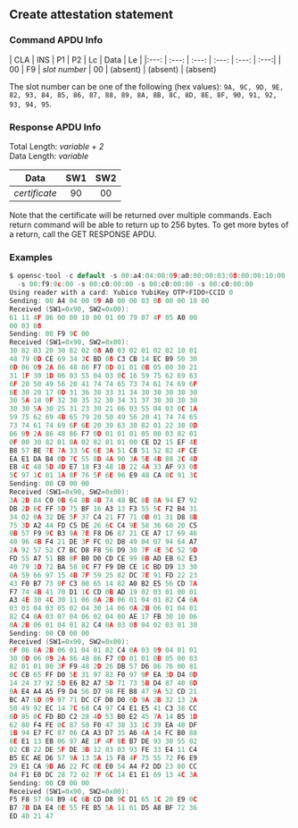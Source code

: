 <!-- Copyright 2021 Yubico AB

Licensed under the Apache License, Version 2.0 (the "License");
you may not use this file except in compliance with the License.
You may obtain a copy of the License at

    http://www.apache.org/licenses/LICENSE-2.0

Unless required by applicable law or agreed to in writing, software
distributed under the License is distributed on an "AS IS" BASIS,
WITHOUT WARRANTIES OR CONDITIONS OF ANY KIND, either express or implied.
See the License for the specific language governing permissions and
limitations under the License. -->

## Create attestation statement

### Command APDU Info

| CLA | INS | P1 | P2 | Lc | Data | Le |
|:---: | :---: | :---: | :---: | :---: | :---:|
| 00 | F9 | *slot number* | 00 | (absent) | (absent) | (absent)

The slot number can be one of the following (hex
values): `9A, 9C, 9D, 9E, 82, 93, 84, 85, 86, 87, 88, 89, 8A, 8B, 8C, 8D, 8E, 8F,
90, 91, 92, 93, 94, 95`.

### Response APDU Info

Total Length: *variable + 2*\
Data Length: *variable*

|     Data      | SW1 | SW2 |
|:-------------:|:---:|:---:|
| *certificate* | 90  | 00  |

Note that the certificate will be returned over multiple commands. Each return command
will be able to return up to 256 bytes. To get more bytes of a return, call the GET
RESPONSE APDU.

### Examples

```C
$ opensc-tool -c default -s 00:a4:04:00:09:a0:00:00:03:08:00:00:10:00
  -s 00:f9:9c:00 -s 00:c0:00:00 -s 00:c0:00:00 -s 00:c0:00:00
Using reader with a card: Yubico YubiKey OTP+FIDO+CCID 0
Sending: 00 A4 04 00 09 A0 00 00 03 08 00 00 10 00
Received (SW1=0x90, SW2=0x00):
61 11 4F 06 00 00 10 00 01 00 79 07 4F 05 A0 00
00 03 08
Sending: 00 F9 9C 00
Received (SW1=0x90, SW2=0x00):
30 82 03 20 30 82 02 08 A0 03 02 01 02 02 10 01
48 79 0D CE 69 34 3C BD 08 C3 CB 14 EC B9 50 30
0D 06 09 2A 86 48 86 F7 0D 01 01 0B 05 00 30 21
31 1F 30 1D 06 03 55 04 03 0C 16 59 75 62 69 63
6F 20 50 49 56 20 41 74 74 65 73 74 61 74 69 6F
6E 30 20 17 0D 31 36 30 33 31 34 30 30 30 30 30
30 5A 18 0F 32 30 35 32 30 34 31 37 30 30 30 30
30 30 5A 30 25 31 23 30 21 06 03 55 04 03 0C 1A
59 75 62 69 4B 65 79 20 50 49 56 20 41 74 74 65
73 74 61 74 69 6F 6E 20 39 63 30 82 01 22 30 0D
06 09 2A 86 48 86 F7 0D 01 01 01 05 00 03 82 01
0F 00 30 82 01 0A 02 82 01 01 00 CE D2 15 EF 4E
B8 57 BE 7E 7A 33 5C 6E 3A 51 C8 51 52 82 4F CE
EA E1 DA B4 0D 7C 55 8D 4A 90 3A 5E 4B 88 2C 4D
EB 4C 48 5D 4D E7 18 F3 48 1B 22 4A 33 AF 93 08
5C 97 1C 01 1A 8F 76 5F 6E 96 E9 48 CA 8C 91 3C
Sending: 00 C0 00 00
Received (SW1=0x90, SW2=0x00):
3A 2B 84 C0 0B 64 8B 4B 74 48 BC 8E 8A 94 E7 92
DB 2D 6C FF 5D 75 BF 16 A3 13 F3 55 5C F2 B4 31
34 02 0A 32 DE 5F 37 C4 21 F7 71 0B 01 31 D8 8B
75 3D A2 44 FD C5 DE 26 6C C4 9E 58 36 60 20 C5
0B 57 F9 9C B3 9A 7E F8 D6 87 21 CE A7 17 69 46
40 96 4B F4 21 DE 3F FC 02 D8 49 04 07 94 64 A7
2A 92 57 52 C7 BC D8 F8 56 D9 30 7F 4E 5C 52 9D
FD 55 A7 51 BB 8F B0 D0 CD CE 99 8B AD EB 62 E3
40 79 1D 72 BA 58 8C F7 F9 DB CE 1C BD D9 13 30
0A 59 66 97 15 4B 7F 59 25 82 DC 7E 91 FD 22 23
43 F0 B7 73 0F C3 00 65 14 82 A0 B2 E5 56 CD 7A
F7 74 4B 41 70 D1 1C CD 0B AD 19 02 03 01 00 01
A3 4E 30 4C 30 11 06 0A 2B 06 01 04 01 82 C4 0A
03 03 04 03 05 02 04 30 14 06 0A 2B 06 01 04 01
82 C4 0A 03 07 04 06 02 04 00 AE 17 FB 30 10 06
0A 2B 06 01 04 01 82 C4 0A 03 08 04 02 03 01 30
Sending: 00 C0 00 00
Received (SW1=0x90, SW2=0x00):
0F 06 0A 2B 06 01 04 01 82 C4 0A 03 09 04 01 01
30 0D 06 09 2A 86 48 86 F7 0D 01 01 0B 05 00 03
82 01 01 00 3F F9 48 2D 26 DB 57 D6 86 76 00 81
0C CB 65 FF D0 5E 31 97 82 F0 97 9F EA 3D D4 0D
14 24 37 92 5D E6 B2 A7 5D 71 73 5B D4 87 40 8D
0A E4 A4 A5 F9 D4 56 D7 98 FE B8 47 9A 52 CD 21
BC A7 6D 09 97 71 DC CF D0 D0 0D 9A 2B 32 13 2A
50 49 92 EC 14 7C 68 C4 97 C4 E1 E5 41 C3 38 CC
6D 85 0C FD BD C2 28 4D 53 B0 E2 45 7A 14 B5 1D
62 80 F4 FE 0C 87 50 F0 47 38 33 1C 39 EA 40 DF
1B 94 E7 FC 87 06 CA A3 D7 35 A6 4A 14 FC B0 88
8E E1 13 EB 06 97 AE 1F 4F 8E B7 DE 93 30 55 02
02 CB 22 DE 5F DE 3B 12 83 03 93 FE 33 E4 11 C4
B5 EC AE D6 57 9A 13 5A 15 F8 4F 75 55 72 F6 E9
29 E1 CA 9B A6 22 FC 0E E0 54 A4 F2 DD 23 80 CC
04 F1 E0 DC 28 72 02 7F 6C 14 E1 E1 69 13 4C 3A
Sending: 00 C0 00 00
Received (SW1=0x90, SW2=0x00):
F5 F8 57 04 B9 4C 6B CD D8 9C D1 65 1C 20 E9 0C
B7 7B DA E4 0E 55 FE B5 5A 11 61 D5 A8 BF 72 36
ED 40 21 47
```

